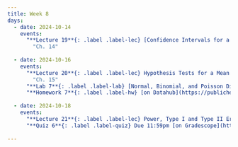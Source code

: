 ```yaml
---
title: Week 8
days:
  - date: 2024-10-14
    events:
      "**Lecture 19**{: .label .label-lec} [Confidence Intervals for a Mean with Known Standard Deviation](https://ph142-ucb.github.io/fa24/src/lec/Lec19_Intro-to-inference.html) [(Recording)](https://berkeley.zoom.us/rec/share/L9FTmiN6ugGeHhd6FeH_KDDPewJL5vc0VBPalTqnvQjLn39GPRe43h4SbOSL4hiv.G0B_3ts5tC3-he1r)":
        "Ch. 14"
        
  - date: 2024-10-16
    events:
      "**Lecture 20**{: .label .label-lec} Hypothesis Tests for a Mean with Known Standard Deviation ": 
        "Ch. 15"
      "**Lab 7**{: .label .label-lab} [Normal, Binomial, and Poisson Distribution](https://publichealth.datahub.berkeley.edu/hub/user-redirect/git-pull?repo=https%3A%2F%2Fgithub.com%2Fph142-ucb%2Fph142-fa24&urlpath=rstudio%2F&branch=main) (Due Oct 18th)":
      "**Homework 7**{: .label .label-hw} [on Datahub](https://publichealth.datahub.berkeley.edu/hub/user-redirect/git-pull?repo=https%3A%2F%2Fgithub.com%2Fph142-ucb%2Fph142-fa24&urlpath=rstudio%2F&branch=main)":
      
  - date: 2024-10-18
    events:
      "**Lecture 21**{: .label .label-lec} Power, Type I and Type II Error, Sample Size ":
      "**Quiz 6**{: .label .label-quiz} Due 11:59pm [on Gradescope](https://www.gradescope.com/courses/833518)":
      
---
```


